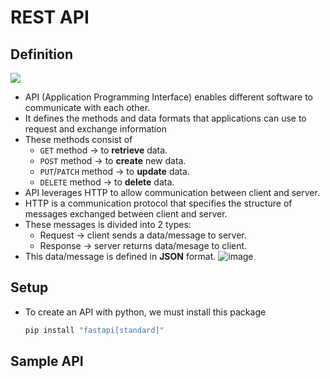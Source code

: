 # REST API

## Definition
<img src="https://voyager.postman.com/illustration/diagram-what-is-an-api-postman-illustration.svg">

- API (Application Programming Interface) enables different software to communicate with each other.
- It defines the methods and data formats that applications can use to request and exchange information
- These methods consist of
  - `GET` method -> to **retrieve** data.
  - `POST` method -> to **create** new data.
  - `PUT`/`PATCH` method -> to **update** data.
  - `DELETE` method -> to **delete** data.
- API leverages HTTP to allow communication between client and server.
- HTTP is a communication protocol that specifies the structure of messages exchanged between client and server.
- These messages is divided into 2 types:
  - Request -> client sends a data/message to server.
  - Response -> server returns data/mesage to client.
- This data/message is defined in **JSON** format.
  ![image](https://github.com/user-attachments/assets/9f3ad44b-1d25-4bc5-9712-52947fc1632e)

## Setup
- To create an API with python, we must install this package
  ```bash
  pip install "fastapi[standard]"
  ```

## Sample API
```py

```
